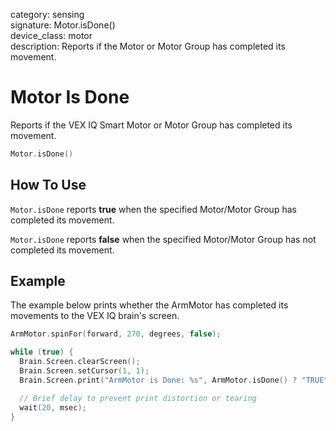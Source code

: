 category: sensing  
signature: Motor.isDone()  
device_class: motor  
description: Reports if the Motor or Motor Group has completed its movement.

# Motor Is Done

Reports if the VEX IQ Smart Motor or Motor Group has completed its movement.

```cpp
Motor.isDone()
```

## How To Use

`Motor.isDone` reports **true** when the specified Motor/Motor Group has completed its movement.

`Motor.isDone` reports **false** when the specified Motor/Motor Group has not completed its movement.

## Example

The example below prints whether the ArmMotor has completed its movements to the VEX IQ brain's screen.

```cpp
ArmMotor.spinFor(forward, 270, degrees, false);

while (true) {
  Brain.Screen.clearScreen();
  Brain.Screen.setCursor(1, 1);
  Brain.Screen.print("ArmMotor is Done: %s", ArmMotor.isDone() ? "TRUE" : "FALSE");

  // Brief delay to prevent print distortion or tearing
  wait(20, msec);
}
```

<advanced>
</advanced>